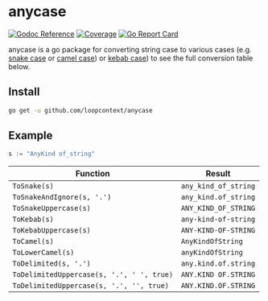 # anycase

[![Godoc Reference](https://godoc.org/github.com/loopcontext/anycase?status.svg)](http://godoc.org/github.com/loopcontext/anycase)
[![Coverage](http://gocover.io/_badge/github.com/loopcontext/anycase)](http://gocover.io/github.com/loopcontext/anycase)
[![Go Report Card](https://goreportcard.com/badge/github.com/loopcontext/anycase)](https://goreportcard.com/report/github.com/loopcontext/anycase)

anycase is a go package for converting string case to various cases (e.g.
[snake case](https://en.wikipedia.org/wiki/Snake_case) or
[camel case](https://en.wikipedia.org/wiki/CamelCase)) or
[kebab case](https://en.wiktionary.org/wiki/kebab_case)) to see the full conversion table below.

## Install

```bash
go get -u github.com/loopcontext/anycase
```

## Example

```go
s := "AnyKind of_string"
```

| Function                                  | Result               |
| ----------------------------------------- | -------------------- |
| `ToSnake(s)`                              | `any_kind_of_string` |
| `ToSnakeAndIgnore(s, '.')`                | `any_kind.of_string` |
| `ToSnakeUppercase(s)`                     | `ANY_KIND_OF_STRING` |
| `ToKebab(s)`                              | `any-kind-of-string` |
| `ToKebabUppercase(s)`                     | `ANY-KIND-OF-STRING` |
| `ToCamel(s)`                              | `AnyKindOfString`    |
| `ToLowerCamel(s)`                         | `anyKindOfString`    |
| `ToDelimited(s, '.')`                     | `any.kind.of.string` |
| `ToDelimitedUppercase(s, '.', ' ', true)` | `ANY.KIND OF.STRING` |
| `ToDelimitedUppercase(s, '.', '', true)`  | `ANY.KIND.OF.STRING` |
